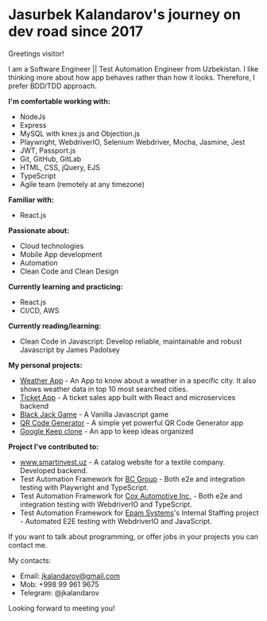 # Jasurbek Kalandarov's journey on dev road since 2017

Greetings visitor!

I am a Software Engineer || Test Automation Engineer from Uzbekistan. I like thinking more about how app behaves rather than how it looks. Therefore, I prefer BDD/TDD approach.

<strong>I'm comfortable working with:</strong>
- NodeJs
- Express
- MySQL with knex.js and Objection.js
- Playwright, WebdriverIO, Selenium Webdriver, Mocha, Jasmine, Jest
- JWT, Passport.js
- Git, GitHub, GitLab
- HTML, CSS, jQuery, EJS
- TypeScript
- Agile team (remotely at any timezone)

<strong>Familiar with:</strong>
- React.js

<strong>Passionate about:</strong>
- Cloud technologies
- Mobile App development
- Automation
- Clean Code and Clean Design

<strong>Currently learning and practicing:</strong>
- React.js
- CI/CD, AWS

<strong>Currently reading/learning:</strong>
- Clean Code in Javascript: Develop reliable, maintainable and robust Javascript by James Padolsey

<strong>My personal projects:</strong>
- <a href="https://github.com/jkalandarov/WeatherApp">Weather App</a> - An App to know about a weather in a specific city. It also shows weather data in top 10 most searched cities.
- <a href="https://github.com/jkalandarov/microservices-ticket-app">Ticket App</a> - A ticket sales app built with React and microservices backend
- <a href="https://github.com/jkalandarov/BlackJackGame">Black Jack Game</a> - A Vanilla Javascript game
- <a href="https://quiet-gorge-87066.herokuapp.com/">QR Code Generator</a> - A simple yet powerful QR Code Generator app
- <a href="https://github.com/jkalandarov/google-keep-clone">Google Keep clone</a> - An app to keep ideas organized

<strong>Project I've contributed to:</strong>
- <a href="https://smartinvest.uz">www.smartinvest.uz</a> - A catalog website for a textile company. Developed backend.
- Test Automation Framework for <a href="https://bc.group/">BC Group</a> - Both e2e and integration testing with Playwright and TypeScript.
- Test Automation Framework for <a href="https://www.coxautoinc.com/">Cox Automotive Inc.</a> - Both e2e and integration testing with WebdriverIO and TypeScript.
- Test Automation Framework for <a href="https://www.epam.com/">Epam Systems</a>'s Internal Staffing project - Automated E2E testing with WebdriverIO and JavaScript.

If you want to talk about programming, or offer jobs in your projects you can contact me.

My contacts:
- Email: jkalandarov@gmail.com
- Mob: +998 99 961 9675
- Telegram: @jkalandarov

Looking forward to meeting you!
